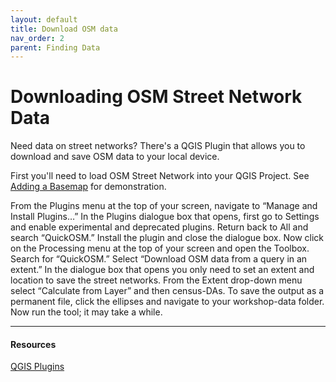 ```yaml
---
layout: default
title: Download OSM data
nav_order: 2
parent: Finding Data
---
```

# Downloading OSM Street Network Data
Need data on street networks? There's a QGIS Plugin that allows you to download and save OSM data to your local device. 

First you'll need to load OSM Street Network into your QGIS Project. See [Adding a Basemap](./content/web-basemap.md) for demonstration. 


From the Plugins menu at the top of your screen, navigate to “Manage and Install Plugins…” In the Plugins dialogue box that opens, first go to Settings and enable experimental and deprecated plugins. Return back to All and search “QuickOSM.” Install the plugin and close the dialogue box. Now click on the Processing menu at the top of your screen and open the Toolbox. Search for “QuickOSM.” Select “Download OSM data from a query in an extent.” In the dialogue box that opens you only need to set an extent and location to save the street networks. From the Extent drop-down menu select “Calculate from Layer” and then census-DAs. To save the output as a permanent file, click the ellipses and navigate to your workshop-data folder. Now run the tool; it may take a while.



---
#### Resources 
[QGIS Plugins](https://plugins.qgis.org/)
